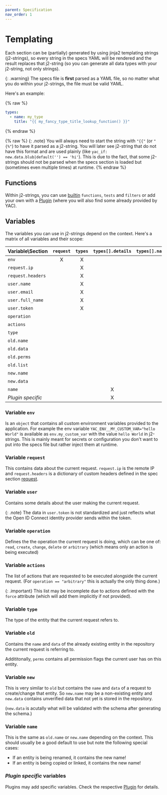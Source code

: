 ```yaml
---
parent: Specification
nav_order: 1
---
```


# Templating

Each section can be (partially) generated by using jinja2 templating strings
(j2-strings), so every string in the specs YAML will be rendered and the result
replaces that j2-string (so you can generate all data types with your j2-string,
not only strings).

{: .warning}
The specs file is **first** parsed as a YAML file, so no matter what you do
within your j2-strings, the file must be valid YAML.

Here's an example:

{% raw %}
```yaml
types:
  - name: my_type
    title: "{{ my_fancy_type_title_lookup_function() }}"
```
{% endraw %}

{% raw %}
{: .note}
You will always need to start the string with `"{{"` (or `"{%"`) to have
it parsed as a j2-string. You will later see j2-string that do not have this
format and are used plainly (like `yac_if: new.data.blub|default('') == 'hi'`).
This is due to the fact, that some j2-strings should not be parsed when the
specs section is loaded but (sometimes even multiple times) at runtime.
{% endraw %}

## Functions

Within j2-strings, you can use
[builtin](https://jinja.palletsprojects.com/en/stable/templates) `functions`,
`tests` and `filters` or add your own with a [Plugin](../../plugins) (where
you will also find some already provided by YAC).

## Variables

The variables you can use in j2-strings depend on the context. Here's a matrix
of all variables and their scope:

| Variable\\Section | `request` | `types` | `types[].details` | `types[].name_generator`  | `types[].actions[].details` | `types[].logs[].details`  | `roles` | `sets`  | `schema`  |
|:------------------|:---------:|:-------:|:-----------------:|:-------------------------:|:---------------------------:|:-------------------------:|:-------:|:-------:|:---------:|
| `env`             |     X     |    X    |                   |             X             |              X              |             X             |    X    |    X    |     X     |
| `request.ip`      |           |    X    |                   |             X             |              X              |             X             |    X    |    X    |     X     |
| `request.headers` |           |    X    |                   |             X             |              X              |             X             |    X    |    X    |     X     |
| `user.name`       |           |    X    |                   |             X             |              X              |             X             |    X    |    X    |     X     |
| `user.email`      |           |    X    |                   |             X             |              X              |             X             |    X    |    X    |     X     |
| `user.full_name`  |           |    X    |                   |             X             |              X              |             X             |    X    |    X    |     X     |
| `user.token`      |           |    X    |                   |             X             |              X              |             X             |    X    |    X    |     X     |
| `operation`       |           |         |                   |             X             |              X              |                           |    X    |    X    |     X     |
| `actions`         |           |         |                   |             X             |              X              |                           |    X    |    X    |     X     |
| `type`            |           |         |                   |                           |                             |                           |    X    |    X    |     X     |
| `old.name`        |           |         |                   |                           |              X              |             X             |    X    |    X    |     X     |
| `old.data`        |           |         |                   |                           |                             |                           |    X    |    X    |     X     |
| `old.perms`       |           |         |                   |                           |                             |                           |         |         |     X     |
| `old.list`        |           |         |                   |             X             |                             |                           |         |         |           |
| `new.name`        |           |         |                   |                           |              X              |                           |    X    |    X    |     X     |
| `new.data`        |           |         |                   |             X             |                             |                           |         |         |     X     |
| `name`            |           |         |         X         |                           |              X              |             X             |    X    |    X    |     X     |
| *Plugin specific* |           |         |         X         |                           |              X              |             X             |         |         |           |

### Variable `env`

Is an `object` that contains all custom environment variables provided to the
application. For example the env variable `YAC_ENV__MY_CUSTOM_VAR="hello World"`
is available as `env.my_custom_var` with the value `hello World` in j2-strings.
This is mainly meant for secrets or configuration you don't want to put into the
specs file but rather inject them at runtime.

### Variable `request`

This contains data about the current request. `request.ip` is the remote IP and
`request.headers` is a dictionary of custom headers defined in the spec section
[request](./request.md).

### Variable `user`

Contains some details about the user making the current request.

{: .note}
The data in `user.token` is not standardized and just reflects what the Open ID
Connect identity provider sends within the token.

### Variable `operation`

Defines the the operation the current request is doing, which can be one of:
`read`, `create`, `change`, `delete` or `arbitrary` (which means only an action
is being executed)

### Variable `actions`

The list of actions that are requested to be executed alongside the current
request. (For `operation == "arbitrary"` this is actually the only thing done.)

{: .important}
This list may be incomplete due to actions defined with the `force` attribute
(which will add them implicitly if not provided).

### Variable `type`

The type of the entity that the current request refers to.

### Variable `old`

Contains the `name` and `data` of the already existing entity in the repository
the current request is referring to.

Addititonally, `perms` contains all permission flags the current user has on
this entity.

### Variable `new`

This is very similar to `old` but contains the `name` and `data` of a request
to create/change that entity. So `new.name` may be a non-existing entity and
`new.data` contains unverified data that not yet is stored in the repository.

(`new.data` is acutally what will be validated with the schema after generating
the schema.)

### Variable `name`

This is the same as `old.name` or `new.name` depending on the context. This
should usually be a good default to use but note the following special cases:

  - If an entity is being renamed, it contains the new name!
  - If an entity is being copied or linked, it contains the new name!

### *Plugin specific* variables

Plugins may add specific variables. Check the respective [Plugin](../../plugins)
for details.
